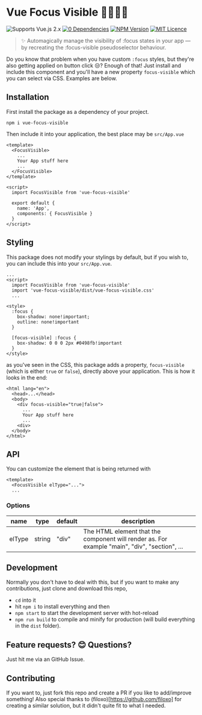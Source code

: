 # Vue Focus Visible 🙌👩‍🦽💪
![Supports Vue.js 2.x](https://img.shields.io/badge/Vue.js-2.x-brightgreen "Supports Vue.js 2.x")
[![0 Dependencies](https://img.shields.io/badge/Zero-Dependencies-brightgreen.svg)](https://www.npmjs.com/package/vue-focus-visible)
[![NPM Version](https://img.shields.io/badge/npm-v1.0.2-brightgreen.svg)](https://www.npmjs.com/package/vue-focus-visible)
[![MIT Licence](https://img.shields.io/badge/license-MIT-blue.svg)](https://github.com/madebyfabian/vue-focus-visible/blob/master/LICENSE.md)

> ✨ Automagically manage the visibility of :focus states in your app — by recreating the :focus-visible pseudoselector behaviour.

Do you know that problem when you have custom `:focus` styles, but they're also getting applied on button click 😒? Enough of that! Just install and include this component and you'll have a new property `focus-visible` which you can select via CSS. Examples are below.


## Installation
First install the package as a dependency of your project.
```
npm i vue-focus-visible
```

Then include it into your application, the best place may be `src/App.vue`
```
<template>
  <FocusVisible>
    ... 
    Your App stuff here
    ...
  </FocusVisible>
</template>

<script>
  import FocusVisible from 'vue-focus-visible'

  export default {
    name: 'App',
    components: { FocusVisible }
  }
</script>
```


## Styling

This package does not modify your stylings by default, but if you wish to, you can include this into your `src/App.vue`.
```
...
<script>
  import FocusVisible from 'vue-focus-visible'
  import 'vue-focus-visible/dist/vue-focus-visible.css'
  ...
```

```
<style>
  :focus { 
    box-shadow: none!important; 
    outline: none!important
  }

  [focus-visible] :focus { 
    box-shadow: 0 0 0 2px #0498fb!important
  }
</style>
```

as you've seen in the CSS, this package adds a property, `focus-visible` (which is either `true` or `false`), directly above your application.
This is how it looks in the end:
```
<html lang="en">
  <head>...</head>
  <body>
    <div focus-visible="true|false">
      ... 
      Your App stuff here
      ...
    <div>
  </body>
</html>
```

## API
You can customize the element that is being returned with
```
<template>
  <FocusVisible elType="...">
  ...
```
### Options
<table>
  <thead>
    <tr>
      <th>name</th>
      <th>type</th>
      <th>default</th>
      <th>description</th>
    </tr>
  </thead>
  <tbody>
    <tr>
      <td>
        elType
      </td>
      <td>
        string
      </td>
      <td>
        "div"
      </td>
      <td>
        The HTML element that the component will render as. For example "main", "div", "section", ...
      </td>
    </tr>
  </tbody>
</table>


## Development
Normally you don't have to deal with this, but if you want to make any contributions, just clone and download this repo, 
- `cd` into it
- hit `npm i` to install everything and then
- `npm start` to start the development server with hot-reload
- `npm run build` to compile and minify for production (will build everything in the `dist` folder).


## Feature requests? 😊 Questions?
Just hit me via an GitHub Issue.


## Contributing
If you want to, just fork this repo and create a PR if you like to add/improve something!
Also special thanks to (filoxo)[https://github.com/filoxo] for creating a similar solution, but it didn't quite fit to what I needed.